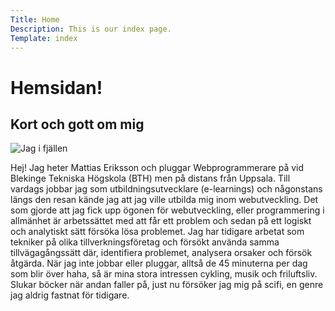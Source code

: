 ```yaml
---
Title: Home
Description: This is our index page.
Template: index
---
```


Hemsidan!
=========

Kort och gott om mig
--------------------
![Jag i fjällen](%assets_url%/img/jag.png "Jag i fjällen")

Hej! Jag heter Mattias Eriksson och pluggar Webprogrammerare på vid Blekinge
Tekniska Högskola (BTH) men på distans från Uppsala. Till vardags jobbar jag
som utbildningsutvecklare (e-learnings) och någonstans längs den resan kände jag
att jag ville utbilda mig inom webutveckling. Det som gjorde att jag fick upp
ögonen för webutveckling, eller programmering i allmänhet är arbetssättet med
att får ett problem och sedan på ett logiskt och analytiskt sätt försöka lösa
problemet. Jag har tidigare arbetat som tekniker på olika tillverkningsföretag
och försökt använda samma tillvägagångssätt där, identifiera problemet,
analysera orsaker och försök åtgärda. När jag inte jobbar eller pluggar,
alltså de 45 minuterna per dag som blir över haha, så är mina stora intressen
cykling, musik och friluftsliv. Slukar böcker när andan faller på, just nu
försöker jag mig på scifi, en genre jag aldrig fastnat för tidigare.